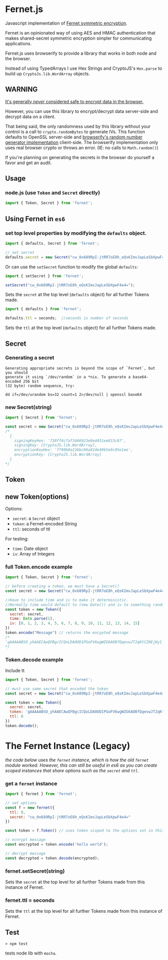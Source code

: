 # Fernet.js

Javascript implementation of <a href="https://github.com/kr/fernet-spec">Fernet symmetric encryption</a>.

Fernet is an opinionated way of using AES and HMAC authentication that makes
shared-secret symmetric encryption simpler for communicating applications.

Fernet.js uses browserify to provide a library that works
in both node and the browser.

Instead of using TypedArrays I use Hex Strings and CryptoJS's `Hex.parse`
to build up `CryptoJs.lib.WordArray` objects.

## WARNING

[It's generally *never* considered safe to encrypt data in the browser.](http://www.matasano.com/articles/javascript-cryptography/)

However, you can use this library to encrypt/decrypt data server-side and decrypt data on a client.

That being said, the only randomness used by this library without your control is a call to `crypto.randomBytes` to generate IVs.
This function defaults to OpenSSL server-side and [browserify's random number generator implementation](https://github.com/crypto-browserify/crypto-browserify/blob/master/index.js)
client-side.  The browserify implementation only uses real browser crypto or throws an error. (IE: no calls to `Math.random()`)

If you're planning on generating the secrets in the browser do yourself a favor and get an audit.

## Usage

### node.js (use `Token` and `Secret` directly)
```js
import { Token, Secret } from 'fernet';
```

## Using Fernet in `es6`

### set top level properties by modifying the `defaults` object.
```js
import { defaults, Secret } from 'fernet';

// set secret
defaults.secret = new Secret("cw_0x689RpI-jtRR7oE8h_eQsKImvJapLeSbXpwF4e4=");
```

Or can use the `setSecret` function to modify the global `defaults`:

```js
import { setSecret } from 'fernet';

setSecret("cw_0x689RpI-jtRR7oE8h_eQsKImvJapLeSbXpwF4e4=");
```

Sets the `secret` at the top level (`defaults` object) for all further Tokens made.

```js
import { defaults } from 'fernet';

defaults.ttl = seconds;  //seconds is number of seconds
```
Sets the `ttl` at the top level (`defaults` object) for all further Tokens made.


## Secret
### Generating a secret

    Generating appropriate secrets is beyond the scope of `Fernet`, but you should
    generate it using `/dev/random` in a *nix. To generate a base64-encoded 256 bit
    (32 byte) random sequence, try:

    dd if=/dev/urandom bs=32 count=1 2>/dev/null | openssl base64

### new Secret(string)

```javascript
import { Secret } from 'fernet';

const secret = new Secret("cw_0x689RpI-jtRR7oE8h_eQsKImvJapLeSbXpwF4e4=");
/*
  {
    signingKeyHex: '730ff4c7af3d46923e8ed451ee813c87',
    signingKey: [CryptoJS.lib.WordArray],
    encryptionKeyHex: 'f790b0a226bc96a92de49b5e9c05e1ee',
    encryptionKey: [CryptoJS.lib.WordArray]
  }
*/
```

## Token

## new Token(options)

Options:

- `secret`: a `Secret` object
- `token`: a Fernet-encoded String
- `ttl`: seconds of ttl

For testing:

- `time`: Date object
- `iv`: Array of Integers

### full Token.encode example
```javascript
import { Token, Secret } from 'fernet';

// before creating a token, we must have a Secret()
const secret = new Secret("cw_0x689RpI-jtRR7oE8h_eQsKImvJapLeSbXpwF4e4=");

//Have to include time and iv to make it deterministic.
//Normally time would default to (new Date()) and iv to something random.
const token = new Token({
  secret: secret,
  time: Date.parse(1),
  iv: [0, 1, 2, 3, 4, 5, 6, 7, 8, 9, 10, 11, 12, 13, 14, 15]
})
token.encode("Message") // returns the encypted message
/*
'gAAAAABSO_yhAAECAwQFBgcICQoLDA0OD1PGoFV6wgWZG6AOBfQqevwJT2qKtCZ0EjKy1_TvyxTseR_3ebIF6Ph-xa2QT_tEvg=='
*/
```

### Token.decode example
Include tt
```js
import { Token, Secret } from 'fernet';

// must use same secret that encoded the token
const secret = new Secret("cw_0x689RpI-jtRR7oE8h_eQsKImvJapLeSbXpwF4e4=");

const token = new Token({
  secret: secret,
  token: 'gAAAAABSO_yhAAECAwQFBgcICQoLDA0OD1PGoFV6wgWZG6AOBfQqevwJT2qKtCZ0EjKy1_TvyxTseR_3ebIF6Ph-xa2QT_tEvg==',
  ttl: 0
})
token.decode();
```


# The Fernet Instance (Legacy)

*the code below uses the `fernet` instance, which is how the old `fernet` module worked.  However, this can still be useful in es6 as you can create scoped instances that share options such as the `secret` and `ttl`.*

### get a `fernet` instance
```js
import { fernet } from 'fernet';

// set options
const f = new fernet({
  ttl: 0,
  secret: "cw_0x689RpI-jtRR7oE8h_eQsKImvJapLeSbXpwF4e4="
})

const token = f.Token() // uses token scoped to the options set in this fernet instance (`f`)

// ecnrypt message
const encrypted = token.encode('hello world');

// decrypt message
const decrypted = token.decode(encrypted);
```

### fernet.setSecret(string)

Sets the `secret` at the top level for all further Tokens made
from this instance of Fernet.

### fernet.ttl = seconds

Sets the `ttl` at the top level for all further Tokens made
from this instance of Fernet.

## Test

    > npm test

tests node lib with `mocha`.
